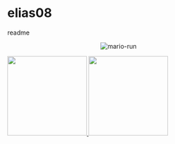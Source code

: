 # elias08
readme



<div width="100" height="100" background-color="red" align="center">
  
![mario-run](https://user-images.githubusercontent.com/112342764/218330376-3f23eb0a-ee75-4df2-9325-884b6b1ecafc.gif)
</div>

<a href="https://github.com/EliasBRodrigues">
<img height="180em" src="https://github-readme-stats.vercel.app/api/top-langs/?username=EliasBRodrigues&layout=compact&langs_count=7&theme=dark"/>
<img height="180em" src="https://github-readme-stats.vercel.app/api?username=EliasBRodrigues&show_icons=true&theme=dark&include_all_commits=true&count_private=true"/>

